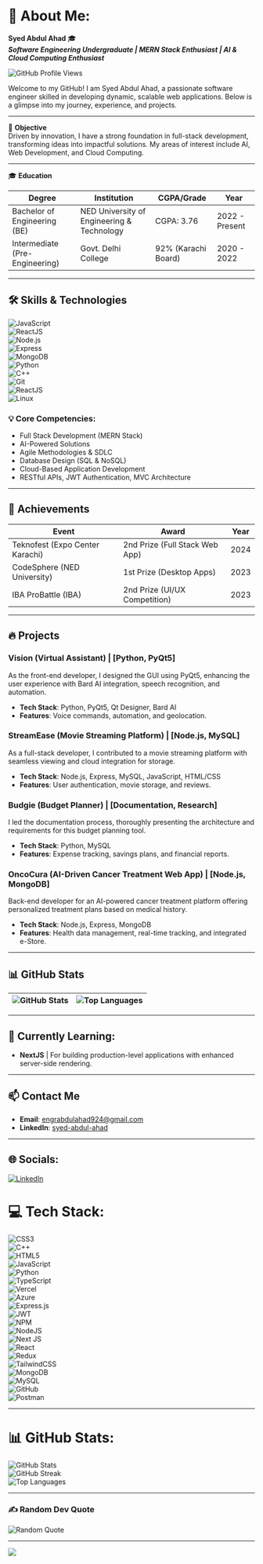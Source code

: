 # 💫 About Me:
**Syed Abdul Ahad** 🎓  
**_Software Engineering Undergraduate | MERN Stack Enthusiast | AI & Cloud Computing Enthusiast_**  

![GitHub Profile Views](https://komarev.com/ghpvc/?username=syed-abdul-ahad&color=brightgreen)

Welcome to my GitHub! I am Syed Abdul Ahad, a passionate software engineer skilled in developing dynamic, scalable web applications. Below is a glimpse into my journey, experience, and projects.

---

🚀 **Objective**  
Driven by innovation, I have a strong foundation in full-stack development, transforming ideas into impactful solutions. My areas of interest include AI, Web Development, and Cloud Computing.

---

🎓 **Education**

| Degree                              | Institution                             | CGPA/Grade        | Year          |
|------------------------------------- |---------------------------------------- |-------------------|---------------|
| Bachelor of Engineering (BE)         | NED University of Engineering & Technology | CGPA: 3.76         | 2022 - Present |
| Intermediate (Pre-Engineering)       | Govt. Delhi College                    | 92% (Karachi Board) | 2020 - 2022    |

---

## 🛠 **Skills & Technologies**

![JavaScript](https://img.shields.io/badge/JavaScript-advanced-yellow)  
![ReactJS](https://img.shields.io/badge/React.js-advanced-blue)  
![Node.js](https://img.shields.io/badge/Node.js-expert-green)  
![Express](https://img.shields.io/badge/Express-advanced-blue)  
![MongoDB](https://img.shields.io/badge/MongoDB-expert-green)  
![Python](https://img.shields.io/badge/Python-intermediate-lightgrey)  
![C++](https://img.shields.io/badge/C++-intermediate-yellow)  
![Git](https://img.shields.io/badge/Git-proficient-blue)  
![ReactJS](https://img.shields.io/badge/ReactJS-learning-orange)  
![Linux](https://img.shields.io/badge/Linux-proficient-green)

### 💡 **Core Competencies:**
- Full Stack Development (MERN Stack)
- AI-Powered Solutions
- Agile Methodologies & SDLC
- Database Design (SQL & NoSQL)
- Cloud-Based Application Development
- RESTful APIs, JWT Authentication, MVC Architecture

---

## 🌟 **Achievements**

| Event                              | Award                                  | Year          |
|------------------------------------ |--------------------------------------- |---------------|
| Teknofest (Expo Center Karachi)     | 2nd Prize (Full Stack Web App)         | 2024          |
| CodeSphere (NED University)         | 1st Prize (Desktop Apps)               | 2023          |
| IBA ProBattle (IBA)                | 2nd Prize (UI/UX Competition)          | 2023          |

---

## 🔥 **Projects**

### **Vision (Virtual Assistant)** | **[Python, PyQt5]**  
As the front-end developer, I designed the GUI using PyQt5, enhancing the user experience with Bard AI integration, speech recognition, and automation.

- **Tech Stack**: Python, PyQt5, Qt Designer, Bard AI
- **Features**: Voice commands, automation, and geolocation.

### **StreamEase (Movie Streaming Platform)** | **[Node.js, MySQL]**  
As a full-stack developer, I contributed to a movie streaming platform with seamless viewing and cloud integration for storage.

- **Tech Stack**: Node.js, Express, MySQL, JavaScript, HTML/CSS
- **Features**: User authentication, movie storage, and reviews.

### **Budgie (Budget Planner)** | **[Documentation, Research]**  
I led the documentation process, thoroughly presenting the architecture and requirements for this budget planning tool.

- **Tech Stack**: Python, MySQL
- **Features**: Expense tracking, savings plans, and financial reports.

### **OncoCura (AI-Driven Cancer Treatment Web App)** | **[Node.js, MongoDB]**  
Back-end developer for an AI-powered cancer treatment platform offering personalized treatment plans based on medical history.

- **Tech Stack**: Node.js, Express, MongoDB
- **Features**: Health data management, real-time tracking, and integrated e-Store.

---

## 📊 **GitHub Stats**

| ![GitHub Stats](https://github-readme-stats.vercel.app/api?username=syed-abdul-ahad&show_icons=true&theme=radical) | ![Top Languages](https://github-readme-stats.vercel.app/api/top-langs/?username=syed-abdul-ahad&layout=compact&theme=radical) |
|------------------------------------------------------------------------------------------------------------|----------------------------------------------------------------------------------------------------------|

---

## 🌱 **Currently Learning:**
- **NextJS** | For building production-level applications with enhanced server-side rendering.

---

## 📫 **Contact Me**
- **Email**: engrabdulahad924@gmail.com  
- **LinkedIn**: [syed-abdul-ahad](https://linkedin.com/in/syed-abdul-ahad-0532422b3)

---

## 🌐 Socials:
[![LinkedIn](https://img.shields.io/badge/LinkedIn-%230077B5.svg?logo=linkedin&logoColor=white)](https://linkedin.com/in/syed-abdul-ahad-0532422b3) 

# 💻 **Tech Stack:**

![CSS3](https://img.shields.io/badge/css3-%231572B6.svg?style=for-the-badge&logo=css3&logoColor=white)  
![C++](https://img.shields.io/badge/c++-%2300599C.svg?style=for-the-badge&logo=c%2B%2B&logoColor=white)  
![HTML5](https://img.shields.io/badge/html5-%23E34F26.svg?style=for-the-badge&logo=html5&logoColor=white)  
![JavaScript](https://img.shields.io/badge/javascript-%23323330.svg?style=for-the-badge&logo=javascript&logoColor=%23F7DF1E)  
![Python](https://img.shields.io/badge/python-3670A0?style=for-the-badge&logo=python&logoColor=ffdd54)  
![TypeScript](https://img.shields.io/badge/typescript-%23007ACC.svg?style=for-the-badge&logo=typescript&logoColor=white)  
![Vercel](https://img.shields.io/badge/vercel-%23000000.svg?style=for-the-badge&logo=vercel&logoColor=white)  
![Azure](https://img.shields.io/badge/azure-%230072C6.svg?style=for-the-badge&logo=microsoftazure&logoColor=white)  
![Express.js](https://img.shields.io/badge/express.js-%23404d59.svg?style=for-the-badge&logo=express&logoColor=%2361DAFB)  
![JWT](https://img.shields.io/badge/JWT-black?style=for-the-badge&logo=JSON%20web%20tokens)  
![NPM](https://img.shields.io/badge/NPM-%23CB3837.svg?style=for-the-badge&logo=npm&logoColor=white)  
![NodeJS](https://img.shields.io/badge/node.js-6DA55F?style=for-the-badge&logo=node.js&logoColor=white)  
![Next JS](https://img.shields.io/badge/Next-black?style=for-the-badge&logo=next.js&logoColor=white)  
![React](https://img.shields.io/badge/react-%2320232a.svg?style=for-the-badge&logo=react&logoColor=%2361DAFB)  
![Redux](https://img.shields.io/badge/redux-%23593d88.svg?style=for-the-badge&logo=redux&logoColor=white)  
![TailwindCSS](https://img.shields.io/badge/tailwindcss-%2338B2AC.svg?style=for-the-badge&logo=tailwind-css&logoColor=white)  
![MongoDB](https://img.shields.io/badge/MongoDB-%234ea94b.svg?style=for-the-badge&logo=mongodb&logoColor=white)  
![MySQL](https://img.shields.io/badge/mysql-4479A1.svg?style=for-the-badge&logo=mysql&logoColor=white)  
![GitHub](https://img.shields.io/badge/github-%23121011.svg?style=for-the-badge&logo=github&logoColor=white)  
![Postman](https://img.shields.io/badge/Postman-FF6C37?style=for-the-badge&logo=postman&logoColor=white)

---

# 📊 **GitHub Stats:**

![GitHub Stats](https://github-readme-stats.vercel.app/api?username=Syed-Abdul-Ahad&theme=blue_navy&hide_border=false&include_all_commits=false&count_private=false)  
![GitHub Streak](https://github-readme-streak-stats.herokuapp.com/?user=Syed-Abdul-Ahad&theme=blue_navy&hide_border=false)  
![Top Languages](https://github-readme-stats.vercel.app/api/top-langs/?username=Syed-Abdul-Ahad&theme=blue_navy&hide_border=false&include_all_commits=false&count_private=false&layout=compact)

---

### ✍️ **Random Dev Quote**

![Random Quote](https://quotes-github-readme.vercel.app/api?type=horizontal&theme=radical)

---

[![](https://visitcount.itsvg.in/api?id=Syed-Abdul-Ahad&icon=0&color=0)](https://visitcount.itsvg.in)
